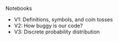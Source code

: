 Notebooks

* V1: Definitions, symbols, and coin tosses
* V2: How buggy is our code?
* V3: Discrete probability distribution
